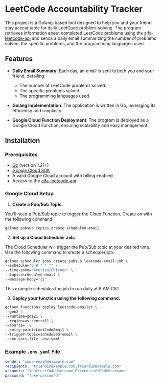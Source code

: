 # LeetCode Accountability Tracker

This project is a Golang-based tool designed to help you and your friend stay accountable for daily LeetCode problem-solving. The program retrieves information about completed LeetCode problems using the [alfa-leetcode-api](https://github.com/alfaarghya/alfa-leetcode-api) and sends a daily email summarizing the number of problems solved, the specific problems, and the programming languages used.

## Features

- **Daily Email Summary**: Each day, an email is sent to both you and your friend, detailing:
  - The number of LeetCode problems solved.
  - The specific problems solved.
  - The programming languages used.

- **Golang Implementation**: The application is written in Go, leveraging its efficiency and simplicity.

- **Google Cloud Function Deployment**: The program is deployed as a Google Cloud Function, ensuring scalability and easy management.

## Installation

### Prerequisites

- [Go](https://golang.org/doc/install) (version 1.21+)
- [Google Cloud SDK](https://cloud.google.com/sdk/docs/install)
- A valid Google Cloud account with billing enabled
- Access to the [alfa-leetcode-api](https://github.com/alfaarghya/alfa-leetcode-api)

### Google Cloud Setup

1. **Create a Pub/Sub Topic:**

You'll need a Pub/Sub topic to trigger the Cloud Function. Create on with the following command:

```bash
gcloud pubsub topics create scheduled-email
```

2. **Set up a Cloud Scheduler Job:**

The Cloud Scheduler will trigger the Pub/Sub topic at your desired time. Use the following command to create a scheduler job:

```bash
gcloud scheduler jobs create pubsub leetcode-email-job \
--schedule="0 8 * * *" \
--time-zone="America/Chicago" \
--topic=scheduled-email \
--message-body="{}"
```
This example schedules the job to run daily at 8 AM CST

3. **Deploy your function using the following command:**

```bash
gcloud functions deploy leetcode-emailer \
--gen2 \
--runtime=go121 \
--region=us-central1 \
--source=. \
--entry-point=LeetCodeEmail \
--trigger-topic=scheduled-email \
--env-vars-file .env.yaml
```

### Example `.env.yaml` File

```yaml
sender: "your-email@example.com"
recipients: "friend1@example.com,friend2@example.com"
accounts: "YourLeetCodeUsername,FriendsLeetCodeUsername"
password: "fake-password"
```

